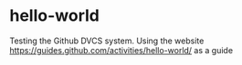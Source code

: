 # hello-world

Testing the Github DVCS system. Using the website https://guides.github.com/activities/hello-world/ as a guide
